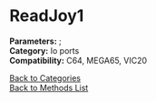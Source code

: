 # ReadJoy1

**Parameters:** ;  
**Category:** Io ports  
**Compatibility:** C64, MEGA65, VIC20  


[Back to Categories](../categories/io_ports.md)  
[Back to Methods List](../../SUMMARY.md)

